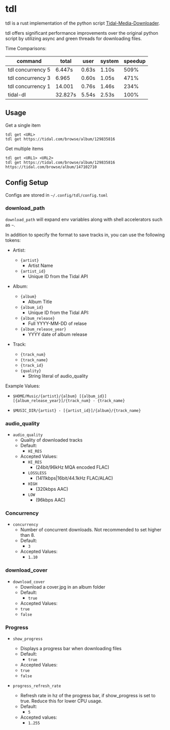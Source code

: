 # tdl

tdl is a rust implementation of the python script [Tidal-Media-Downloader](https://github.com/yaronzz/Tidal-Media-Downloader).

tdl offers significant performance improvements over the original python script by utilizing async and green threads for downloading files.


Time Comparisons:
 
| command | total | user | system | speedup | 
| ------- | ----- | ---- | ------ | ------- |
| tdl concurrency 5 | 6.447s | 0.63s | 1.10s | 509% |
| tdl concurrency 3 | 6.965 |  0.60s | 1.05s | 471% |
| tdl concurrency 1 | 14.001 | 0.76s | 1.46s | 234% |
| tidal-dl | 32.827s | 5.54s  | 2.53s | 100% | 

## Usage

Get a single item
```
tdl get <URL>
tdl get https://tidal.com/browse/album/129835816
```

Get multiple items
```
tdl get <URL1> <URL2> 
tdl get https://tidal.com/browse/album/129835816 https://tidal.com/browse/album/147102710  
```

## Config Setup

Configs are stored in `~/.config/tdl/config.toml`

### download_path

`download_path` will expand env variables along with shell accelerators such as `~`.

In addition to specify the format to save tracks in, you can use the following tokens:

- Artist: 
  - `{artist}`
    - Artist Name
  - `{artist_id}`
    - Unique ID from the Tidal API
- Album: 
  - `{album}`
    - Album Title
  - `{album_id}`
    - Unique ID from the Tidal API: 
  - `{album_release}`
    - Full YYYY-MM-DD of relase
  - `{album_release_year}`
    - YYYY date of album release

- Track:
  - `{track_num}`
  - `{track_name}`
  - `{track_id}`
  - `{quality}`
    -  String literal of audio_quality

Example Values: 

- `$HOME/Music/{artist}/{album} [{album_id}] [{album_release_year}]/{track_num} - {track_name}`

- `$MUSIC_DIR/{artist} - [{artist_id}]/{album}/{track_name}`

### audio_quality

- `audio_quality` 
  - Quality of downloaded tracks
  - Default:
    - `HI_RES`
  - Accepted Values:
    - `HI_RES` 
      - (24bit/96kHz MQA encoded FLAC)
    - `LOSSLESS` 
      - (1411kbps|16bit/44.1kHz FLAC/ALAC)
    - `HIGH` 
      - (320kbps AAC)
    - `LOW` 
      - (96kbps AAC)

### Concurrency

- `concurrency`
    - Number of concurrent downloads. Not recommended to set higher than 8.
    - Default:
        - `3`
    - Accepted Values:
        - `1`..`10`


### download_cover

- `download_cover` 
  - Download a cover.jpg in an album folder
  - Default: 
    - `true`
  - Accepted Values: 
  - `true`
  - `false`

### Progress

- `show_progress`
  - Displays a progress bar when downloading files
  - Default: 
    - `true`
  - Accepted Values: 
  - `true`
  - `false`

- `progress_refresh_rate` 
  - Refresh rate in hz of the progress bar, if show_progress is set to true. Reduce this for lower CPU usage. 
  - Default:
    -  `5`
  - Accepted values: 
    - `1`..`255`

